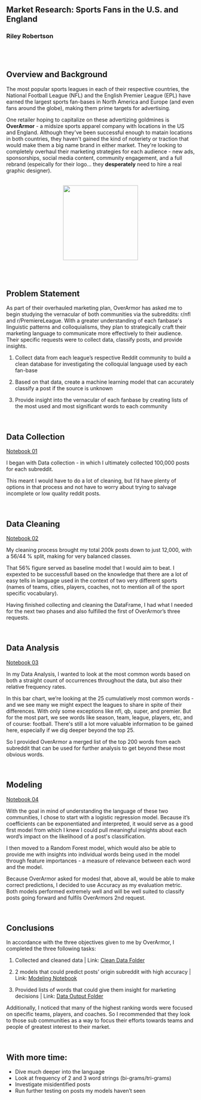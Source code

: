 ## Market Research: Sports Fans in the U.S. and England

### Riley Robertson

</br></br>

## Overview and Background


The most popular sports leagues in each of their respective countries, the National Football League (NFL) and the English Premier League (EPL) have earned the largest sports fan-bases in North America and Europe (and even fans around the globe), making them prime targets for advertising.

One retailer hoping to capitalize on these advertizing goldmines is **OverArmor** - a midsize sports apparel company with locations in the US and England. Although they've been successful enough to matain locations in both countries, they haven't gained the kind of noteriety or traction that would make them a big name brand in either market. They're looking to completely overhaul their marketing strategies for each audience - new ads, sponsorships, social media content, community engagement, and a full rebrand (espeically for their logo... they **desperately** need to hire a real graphic designer).  

</br>

<div style='text-align:center'>
<img src='https://git.generalassemb.ly/rileyrobertson/project_3/blob/main/other_assets/over_armor_logo.png' width='200'>
</div>

</br></br>

## Problem Statement


As part of their overhauled marketing plan, OverArmor has asked me to begin studying the vernacular of both communities via the subreddits: r/nfl and r/PremiereLeague. With a greater understanding of each fanbase's linguistic patterns and colloquialisms, they plan to strategically craft their marketing language to communicate more effectively to their audience. Their specific requests were to collect data, classify posts, and provide insights.

1.  Collect data from each league’s respective Reddit community to build a clean database for investigating the colloquial language used by each fan-base

2. Based on that data, create a machine learning model that can accurately classify a post if the source is unknown

3. Provide insight into the vernacular of each fanbase by creating lists of the most used and most significant words to each community



</br>

## Data Collection

[Notebook 01](https://git.generalassemb.ly/rileyrobertson/project_3/blob/main/code/01-Data_Collection.ipynb)

I began with Data collection - in which I ultimately collected 100,000 posts for each subreddit. 

This meant I would have to do a lot of cleaning, but I’d have plenty of options in that process and not have to worry about trying to salvage incomplete or low quality reddit posts. 



</br>

## Data Cleaning

[Notebook 02](https://git.generalassemb.ly/rileyrobertson/project_3/blob/main/code/02-Cleaning.ipynb)

My cleaning process brought my total 200k posts down to just 12,000, with a 56/44 % split, making for very balanced classes.

That 56% figure served as baseline model that I would aim to beat. I expexted to be successfull based on the knowledge that there are a lot of easy tells in language used in the context of two very different sports (names of teams, cities, players, coaches, not to mention all of the sport specific vocabulary).

Having finished collecting and cleaning the DataFrame, I had what I needed for the next two phases and also fulfilled the first of OverArmor’s three requests.


</br>

## Data Analysis

[Notebook 03](https://git.generalassemb.ly/rileyrobertson/project_3/blob/main/code/03-EDA.ipynb)

In my Data Analysis, I wanted to look at the most common words based on both a straight count of occurrences throughout the data, but also their relative frequency rates.

In this bar chart, we’re looking at the 25 cumulatively most common words - and we see many we might expect the leagues to share in spite of their differences. With only some exceptions like nfl, qb, super, and premier. But for the most part, we see words like season, team, league, players, etc, and of course: football. There's still a lot more valuable information to be gained here, especially if we dig deeper beyond the top 25.

So I provided OverArmor a merged list of the top 200 words from each subreddit that can be used for further analysis to get beyond these most obvious words.





</br>

## Modeling

[Notebook 04](https://git.generalassemb.ly/rileyrobertson/project_3/blob/main/code/04-PreProcessing_and_Modeling.ipynb)

With the goal in mind of understanding the language of these two communities, I chose to start with a logistic regression model. Because it’s coefficients can be exponentiated and interpreted, it would serve as a good first model from which I knew I could pull meaningful insights about each word’s impact on the likelihood of a post's classification.

I then moved to a Random Forest model, which would also be able to provide me with insights into individual words being used in the model through feature importances - a measure of relevance between each word and the model.

Because OverArmor asked for modesl that, above all, would be able to make correct predictions, I decided to use Accuracy as my evaluation metric. Both models performed extremely well and will be well suited to classify posts going forward and fulfils OverArmors 2nd request.



</br>

## Conclusions

In accordance with the three objectives given to me by OverArmor, I completed the three following tasks:

1. Collected and cleaned data | Link: [Clean Data Folder](https://git.generalassemb.ly/rileyrobertson/project_3/blob/main/data/2_clean)

2. 2 models that could predict posts’ origin subreddit with high accuracy | Link: [Modeling Notebook](https://git.generalassemb.ly/rileyrobertson/project_3/blob/main/code/04-PreProcessing_and_Modeling.ipynb)

3. Provided lists of words that could give them insight for marketing decisions | Link: [Data Output Folder](https://git.generalassemb.ly/rileyrobertson/project_3/blob/main/data/3_output)

Additionally, I noticed that many  of the highest ranking words were focused on specific teams, players, and coaches. So I recommended that they look to those sub communities as a way to focus their efforts towards teams and people of greatest interest to their market.

</br>

## With more time: 

- Dive much deeper into the language
- Look at frequency of 2 and 3 word strings (bi-grams/tri-grams)
- Investigate misidentified posts
- Run further testing on posts my models haven’t seen







<!---
Project Structure

Part 1: Data wrangling/gathering/acquisition

Part 2: Cleaning and preprocessing for NLP

Part 3: Classification Modeling 

--->
